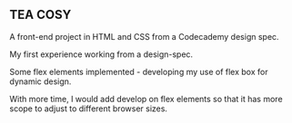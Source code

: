 ## TEA COSY

A front-end project in HTML and CSS from a Codecademy design spec.

My first experience working from a design-spec.

Some flex elements implemented - developing my use of flex box for dynamic design.

With more time, I would add develop on flex elements so that it has more scope to adjust to different browser sizes.